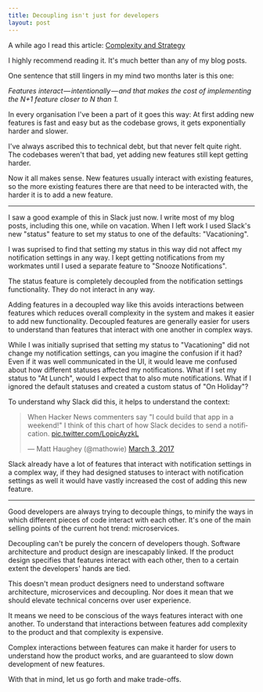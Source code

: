 ```yaml
---
title: Decoupling isn't just for developers
layout: post
---
```


A while ago I read this article: [Complexity and Strategy](https://hackernoon.com/complexity-and-strategy-325cd7f59a92)

I highly recommend reading it. It's much better than any of my blog posts.

One sentence that still lingers in my mind two months later is this one:

<div class="blockquote">
<em>Features interact — intentionally — and that makes the cost of implementing the N+1 feature closer to N than 1.</em>
</div>

In every organisation I've been a part of it goes this way: At first adding new features is fast and easy but as the codebase grows, it gets exponentially harder and slower.

I've always ascribed this to technical debt, but that never felt quite right. The codebases weren't that bad, yet adding new features still kept getting harder.

Now it all makes sense. New features usually interact with existing features, so the more existing features there are that need to be interacted with, the harder it is to add a new feature.

*****

I saw a good example of this in Slack just now. I write most of my blog posts, including this one, while on vacation. When I left work I used Slack's new "status" feature to set my status to one of the defaults: "Vacationing".

I was suprised to find that setting my status in this way did not affect my notification settings in any way. I kept getting notifications from my workmates until I used a separate feature to "Snooze Notifications".

The status feature is completely decoupled from the notification settings functionality. They do not interact in any way.

Adding features in a decoupled way like this avoids interactions between features which reduces overall complexity in the system and makes it easier to add new functionality. Decoupled features are generally easier for users to understand than features that interact with one another in complex ways.

While I was initially suprised that setting my status to "Vacationing" did not change my notification settings, can you imagine the confusion if it had? Even if it was well communicated in the UI, it would leave me confused about how different statuses affected my notifications. What if I set my status to "At Lunch", would I expect that to also mute notifications. What if I ignored the default statuses and created a custom status of "On Holiday"?

To understand why Slack did this, it helps to understand the context:

<blockquote class="twitter-tweet" data-lang="en"><p lang="en" dir="ltr">When Hacker News commenters say &quot;I could build that app in a weekend!&quot; I think of this chart of how Slack decides to send a notification. <a href="https://t.co/LopicAyzkL">pic.twitter.com/LopicAyzkL</a></p>&mdash; Matt Haughey (@mathowie) <a href="https://twitter.com/mathowie/status/837735473745289218">March 3, 2017</a></blockquote>
<script async src="//platform.twitter.com/widgets.js" charset="utf-8"></script>

Slack already have a lot of features that interact with notification settings in a complex way, if they had designed statuses to interact with notification settings as well it would have vastly increased the cost of adding this new feature.

*****

Good developers are always trying to decouple things, to minify the ways in which different pieces of code interact with each other. It's one of the main selling points of the current hot trend: microservices.

Decoupling can't be purely the concern of developers though. Software architecture and product design are inescapably linked. If the product design specifies that features interact with each other, then to a certain extent the developers' hands are tied.

This doesn't mean product designers need to understand software architecture, microservices and decoupling. Nor does it mean that we should elevate technical concerns over user experience.

It means we need to be conscious of the ways features interact with one another. To understand that interactions between features add complexity to the product and that complexity is expensive.

Complex interactions between features can make it harder for users to understand how the product works, and are guaranteed to slow down development of new features.

With that in mind, let us go forth and make trade-offs.
